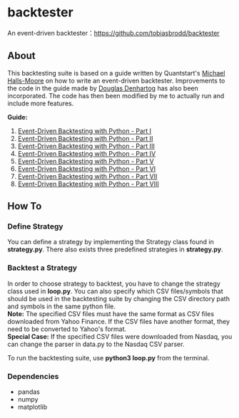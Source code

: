 # backtester

An event-driven backtester：https://github.com/tobiasbrodd/backtester

## About

This backtesting suite is based on a guide written by Quantstart's [Michael Halls-Moore](http://www.quantstart.com/about-mike/) on how to write an event-driven backtester. Improvements to the code in the guide made by [Douglas Denhartog](https://github.com/denhartog/quantstart-backtester) has also been incorporated. The code has then been modified by me to actually run and include more features.

**Guide:**

1. [Event-Driven Backtesting with Python - Part I](http://www.quantstart.com/articles/Event-Driven-Backtesting-with-Python-Part-I)
2. [Event-Driven Backtesting with Python - Part II](http://www.quantstart.com/articles/Event-Driven-Backtesting-with-Python-Part-II)
3. [Event-Driven Backtesting with Python - Part III](http://www.quantstart.com/articles/Event-Driven-Backtesting-with-Python-Part-III)
4. [Event-Driven Backtesting with Python - Part IV](http://www.quantstart.com/articles/Event-Driven-Backtesting-with-Python-Part-IV)
5. [Event-Driven Backtesting with Python - Part V](http://www.quantstart.com/articles/Event-Driven-Backtesting-with-Python-Part-V)
6. [Event-Driven Backtesting with Python - Part VI](http://www.quantstart.com/articles/Event-Driven-Backtesting-with-Python-Part-VI)
7. [Event-Driven Backtesting with Python - Part VII](http://www.quantstart.com/articles/Event-Driven-Backtesting-with-Python-Part-VII)
8. [Event-Driven Backtesting with Python - Part VIII](http://www.quantstart.com/articles/Event-Driven-Backtesting-with-Python-Part-VIII)

## How To

### Define Strategy

You can define a strategy by implementing the Strategy class found in **strategy.py**. There also exists three predefined strategies in **strategy.py**.

### Backtest a Strategy

In order to choose strategy to backtest, you have to change the strategy class used in **loop.py**. You can also specify which CSV files/symbols that should be used in the backtesting suite by changing the CSV directory path and symbols in the same python file.  
**Note:** The specified CSV files must have the same format as CSV files downloaded from Yahoo Finance. If the CSV files have another format, they need to be converted to Yahoo's format.  
**Special Case:** If the specified CSV files were downloaded from Nasdaq, you can change the parser in data.py to the Nasdaq CSV parser.  

To run the backtesting suite, use  **python3 loop.py** from the terminal.

### Dependencies

- pandas
- numpy
- matplotlib
